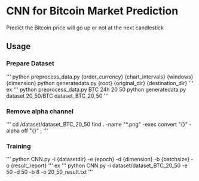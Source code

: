 # CNN for Bitcoin Market Prediction

Predict the Bitcoin price will go up or not at the next candlestick

## Usage

### Prepare Dataset
'''
python preprocess_data.py {order_currency} {chart_intervals} {windows} {dimension}
python generatedata.py {root} {original_dir} {destination_dir}
'''
ex
'''
python preprocess_data.py BTC 24h 20 50
python generatedata.py dataset 20_50/BTC dataset_BTC_20_50
'''

### Remove alpha channel
'''
cd /dataset/dataset_BTC_20_50
find . -name "*.png" -exec convert "{}" -alpha off "{}" \;
'''

### Training
'''
python CNN.py -i {datasetdir} -e {epoch} -d {dimension} -b {batchsize} -o {result_report}
'''
ex
'''
python CNN.py -i dataset/dataset_BTC_20_50 -e 50 -d 50 -b 8 -o 20_50_result.txt
'''


